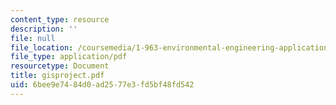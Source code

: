 ```yaml
---
content_type: resource
description: ''
file: null
file_location: /coursemedia/1-963-environmental-engineering-applications-of-geographic-information-systems-fall-2004/6bee9e7484d0ad2577e3fd5bf48fd542_gisproject.pdf
file_type: application/pdf
resourcetype: Document
title: gisproject.pdf
uid: 6bee9e74-84d0-ad25-77e3-fd5bf48fd542
---
```

